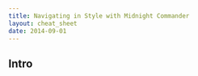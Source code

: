 ```yaml
---
title: Navigating in Style with Midnight Commander 
layout: cheat_sheet
date: 2014-09-01
---
```


## Intro
